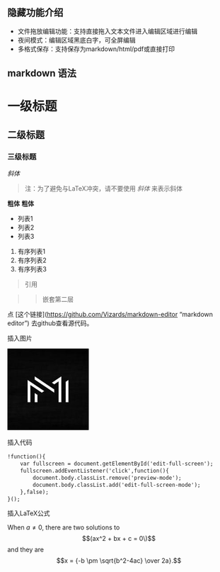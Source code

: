 ## 隐藏功能介绍

+ 文件拖放编辑功能：支持直接拖入文本文件进入编辑区域进行编辑
+ 夜间模式：编辑区域黑底白字，可全屏编辑
+ 多格式保存：支持保存为markdown/html/pdf或直接打印

## markdown 语法

# 一级标题
## 二级标题
### 三级标题

*斜体* 
> 注：为了避免与LaTeX冲突，请不要使用 _斜体_ 来表示斜体

**粗体**
__粗体__



* 列表1
* 列表2
* 列表3


1. 有序列表1
1. 有序列表2
1. 有序列表3

> 引用

>> 嵌套第二层

点 [这个链接](https://github.com/Vizards/markdown-editor “markdown editor”)  去github查看源代码。

插入图片

![markdown](src/md.jpg)

插入代码

```
!function(){
	var fullscreen = document.getElementById('edit-full-screen');
	fullscreen.addEventListener('click',function(){
		document.body.classList.remove('preview-mode');
		document.body.classList.add('edit-full-screen-mode');
	},false);
}();

```

插入LaTeX公式

When $a \ne 0$, there are two solutions to $$(ax^2 + bx + c = 0\)$$ and they are
$$x = {-b \pm \sqrt{b^2-4ac} \over 2a}.$$

